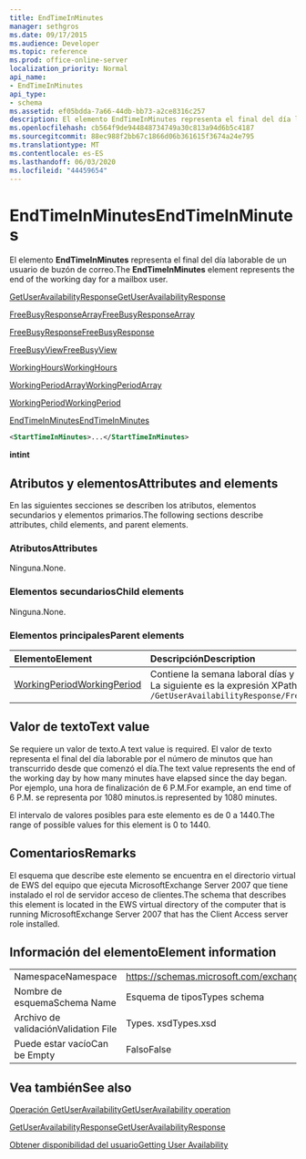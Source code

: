 ```yaml
---
title: EndTimeInMinutes
manager: sethgros
ms.date: 09/17/2015
ms.audience: Developer
ms.topic: reference
ms.prod: office-online-server
localization_priority: Normal
api_name:
- EndTimeInMinutes
api_type:
- schema
ms.assetid: ef05bdda-7a66-44db-bb73-a2ce8316c257
description: El elemento EndTimeInMinutes representa el final del día laborable de un usuario de buzón de correo.
ms.openlocfilehash: cb564f9de944848734749a30c813a94d6b5c4187
ms.sourcegitcommit: 88ec988f2bb67c1866d06b361615f3674a24e795
ms.translationtype: MT
ms.contentlocale: es-ES
ms.lasthandoff: 06/03/2020
ms.locfileid: "44459654"
---
```

# <a name="endtimeinminutes"></a><span data-ttu-id="92deb-103">EndTimeInMinutes</span><span class="sxs-lookup"><span data-stu-id="92deb-103">EndTimeInMinutes</span></span>

<span data-ttu-id="92deb-104">El elemento **EndTimeInMinutes** representa el final del día laborable de un usuario de buzón de correo.</span><span class="sxs-lookup"><span data-stu-id="92deb-104">The **EndTimeInMinutes** element represents the end of the working day for a mailbox user.</span></span> 
  
[<span data-ttu-id="92deb-105">GetUserAvailabilityResponse</span><span class="sxs-lookup"><span data-stu-id="92deb-105">GetUserAvailabilityResponse</span></span>](getuseravailabilityresponse.md)
  
[<span data-ttu-id="92deb-106">FreeBusyResponseArray</span><span class="sxs-lookup"><span data-stu-id="92deb-106">FreeBusyResponseArray</span></span>](freebusyresponsearray.md)
  
[<span data-ttu-id="92deb-107">FreeBusyResponse</span><span class="sxs-lookup"><span data-stu-id="92deb-107">FreeBusyResponse</span></span>](freebusyresponse.md)
  
[<span data-ttu-id="92deb-108">FreeBusyView</span><span class="sxs-lookup"><span data-stu-id="92deb-108">FreeBusyView</span></span>](freebusyview.md)
  
[<span data-ttu-id="92deb-109">WorkingHours</span><span class="sxs-lookup"><span data-stu-id="92deb-109">WorkingHours</span></span>](workinghours-ex15websvcsotherref.md)
  
[<span data-ttu-id="92deb-110">WorkingPeriodArray</span><span class="sxs-lookup"><span data-stu-id="92deb-110">WorkingPeriodArray</span></span>](workingperiodarray.md)
  
[<span data-ttu-id="92deb-111">WorkingPeriod</span><span class="sxs-lookup"><span data-stu-id="92deb-111">WorkingPeriod</span></span>](workingperiod.md)
  
[<span data-ttu-id="92deb-112">EndTimeInMinutes</span><span class="sxs-lookup"><span data-stu-id="92deb-112">EndTimeInMinutes</span></span>](endtimeinminutes.md)
  
```xml
<StartTimeInMinutes>...</StartTimeInMinutes>
```

 <span data-ttu-id="92deb-113">**int**</span><span class="sxs-lookup"><span data-stu-id="92deb-113">**int**</span></span>
## <a name="attributes-and-elements"></a><span data-ttu-id="92deb-114">Atributos y elementos</span><span class="sxs-lookup"><span data-stu-id="92deb-114">Attributes and elements</span></span>

<span data-ttu-id="92deb-115">En las siguientes secciones se describen los atributos, elementos secundarios y elementos primarios.</span><span class="sxs-lookup"><span data-stu-id="92deb-115">The following sections describe attributes, child elements, and parent elements.</span></span>
  
### <a name="attributes"></a><span data-ttu-id="92deb-116">Atributos</span><span class="sxs-lookup"><span data-stu-id="92deb-116">Attributes</span></span>

<span data-ttu-id="92deb-117">Ninguna.</span><span class="sxs-lookup"><span data-stu-id="92deb-117">None.</span></span>
  
### <a name="child-elements"></a><span data-ttu-id="92deb-118">Elementos secundarios</span><span class="sxs-lookup"><span data-stu-id="92deb-118">Child elements</span></span>

<span data-ttu-id="92deb-119">Ninguna.</span><span class="sxs-lookup"><span data-stu-id="92deb-119">None.</span></span>
  
### <a name="parent-elements"></a><span data-ttu-id="92deb-120">Elementos principales</span><span class="sxs-lookup"><span data-stu-id="92deb-120">Parent elements</span></span>

|<span data-ttu-id="92deb-121">**Elemento**</span><span class="sxs-lookup"><span data-stu-id="92deb-121">**Element**</span></span>|<span data-ttu-id="92deb-122">**Descripción**</span><span class="sxs-lookup"><span data-stu-id="92deb-122">**Description**</span></span>|
|:-----|:-----|
|[<span data-ttu-id="92deb-123">WorkingPeriod</span><span class="sxs-lookup"><span data-stu-id="92deb-123">WorkingPeriod</span></span>](workingperiod.md) <br/> |<span data-ttu-id="92deb-124">Contiene la semana laboral días y horas del usuario del buzón de correo.</span><span class="sxs-lookup"><span data-stu-id="92deb-124">Contains the work week days and hours of the mailbox user.</span></span>  <br/> <span data-ttu-id="92deb-125">La siguiente es la expresión XPath a este elemento:</span><span class="sxs-lookup"><span data-stu-id="92deb-125">The following is the XPath expression to this element:</span></span>  <br/>  `/GetUserAvailabilityResponse/FreeBusyResponseArray/FreeBusyResponse/FreeBusyView/WorkingHours/WorkingPeriodArray/WorkingPeriod[i]` <br/> |
   
## <a name="text-value"></a><span data-ttu-id="92deb-126">Valor de texto</span><span class="sxs-lookup"><span data-stu-id="92deb-126">Text value</span></span>

<span data-ttu-id="92deb-127">Se requiere un valor de texto.</span><span class="sxs-lookup"><span data-stu-id="92deb-127">A text value is required.</span></span> <span data-ttu-id="92deb-128">El valor de texto representa el final del día laborable por el número de minutos que han transcurrido desde que comenzó el día.</span><span class="sxs-lookup"><span data-stu-id="92deb-128">The text value represents the end of the working day by how many minutes have elapsed since the day began.</span></span> <span data-ttu-id="92deb-129">Por ejemplo, una hora de finalización de 6 P.M.</span><span class="sxs-lookup"><span data-stu-id="92deb-129">For example, an end time of 6 P.M.</span></span> <span data-ttu-id="92deb-130">se representa por 1080 minutos.</span><span class="sxs-lookup"><span data-stu-id="92deb-130">is represented by 1080 minutes.</span></span>
  
<span data-ttu-id="92deb-131">El intervalo de valores posibles para este elemento es de 0 a 1440.</span><span class="sxs-lookup"><span data-stu-id="92deb-131">The range of possible values for this element is 0 to 1440.</span></span>
  
## <a name="remarks"></a><span data-ttu-id="92deb-132">Comentarios</span><span class="sxs-lookup"><span data-stu-id="92deb-132">Remarks</span></span>

<span data-ttu-id="92deb-133">El esquema que describe este elemento se encuentra en el directorio virtual de EWS del equipo que ejecuta MicrosoftExchange Server 2007 que tiene instalado el rol de servidor acceso de clientes.</span><span class="sxs-lookup"><span data-stu-id="92deb-133">The schema that describes this element is located in the EWS virtual directory of the computer that is running MicrosoftExchange Server 2007 that has the Client Access server role installed.</span></span>
  
## <a name="element-information"></a><span data-ttu-id="92deb-134">Información del elemento</span><span class="sxs-lookup"><span data-stu-id="92deb-134">Element information</span></span>

|||
|:-----|:-----|
|<span data-ttu-id="92deb-135">Namespace</span><span class="sxs-lookup"><span data-stu-id="92deb-135">Namespace</span></span>  <br/> |https://schemas.microsoft.com/exchange/services/2006/types  <br/> |
|<span data-ttu-id="92deb-136">Nombre de esquema</span><span class="sxs-lookup"><span data-stu-id="92deb-136">Schema Name</span></span>  <br/> |<span data-ttu-id="92deb-137">Esquema de tipos</span><span class="sxs-lookup"><span data-stu-id="92deb-137">Types schema</span></span>  <br/> |
|<span data-ttu-id="92deb-138">Archivo de validación</span><span class="sxs-lookup"><span data-stu-id="92deb-138">Validation File</span></span>  <br/> |<span data-ttu-id="92deb-139">Types. xsd</span><span class="sxs-lookup"><span data-stu-id="92deb-139">Types.xsd</span></span>  <br/> |
|<span data-ttu-id="92deb-140">Puede estar vacío</span><span class="sxs-lookup"><span data-stu-id="92deb-140">Can be Empty</span></span>  <br/> |<span data-ttu-id="92deb-141">Falso</span><span class="sxs-lookup"><span data-stu-id="92deb-141">False</span></span>  <br/> |
   
## <a name="see-also"></a><span data-ttu-id="92deb-142">Vea también</span><span class="sxs-lookup"><span data-stu-id="92deb-142">See also</span></span>



[<span data-ttu-id="92deb-143">Operación GetUserAvailability</span><span class="sxs-lookup"><span data-stu-id="92deb-143">GetUserAvailability operation</span></span>](getuseravailability-operation.md)
  
[<span data-ttu-id="92deb-144">GetUserAvailabilityResponse</span><span class="sxs-lookup"><span data-stu-id="92deb-144">GetUserAvailabilityResponse</span></span>](getuseravailabilityresponse.md)


[<span data-ttu-id="92deb-145">Obtener disponibilidad del usuario</span><span class="sxs-lookup"><span data-stu-id="92deb-145">Getting User Availability</span></span>](https://msdn.microsoft.com/library/d4133fcb-9b0f-4e6b-aadf-a389da83516a%28Office.15%29.aspx)

